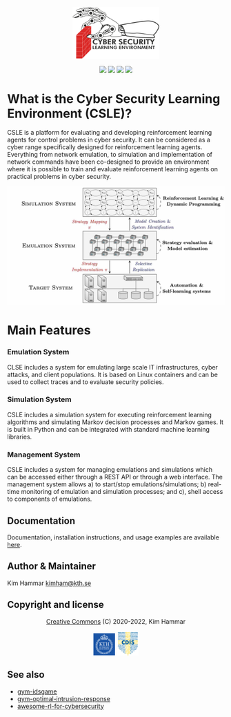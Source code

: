 
<p align="center">
<img src="docs/img/csle_logo_cropped.png" width="40%", height="40%">
</p>

<p align="center">
    <a href="https://img.shields.io/badge/license-CC%20BY--SA%204.0-green">
        <img src="https://img.shields.io/badge/license-CC%20BY--SA%204.0-green" /></a>
    <a href="https://img.shields.io/badge/version-0.0.1-blue">
        <img src="https://img.shields.io/badge/version-0.0.1-blue" /></a>
    <a href="https://img.shields.io/badge/Maintained%3F-yes-green.svg">
        <img src="https://img.shields.io/badge/Maintained%3F-yes-green.svg" /></a>
    <a href="https://limmen.dev/csle">
        <img src="https://img.shields.io/website-up-down-green-red/http/shields.io.svg" /></a>
</p>

# What is the Cyber Security Learning Environment (CSLE)?

CSLE is a platform for evaluating and developing reinforcement learning agents for control problems in cyber security.
It can be considered as a cyber range specifically designed for reinforcement learning agents. Everything from network
emulation, to simulation and implementation of network commands have been co-designed to provide an environment where it
is possible to train and evaluate reinforcement learning agents on practical problems in cyber security.

<p align="center">
<img src="docs/img/arch.png" width="600">
</p>

# Main Features

### **Emulation System**

CLSE includes a system for emulating large scale IT infrastructures, cyber attacks, and client populations.
It is based on Linux containers and can be used to collect traces and to evaluate security policies. 

### **Simulation System**

CSLE includes a simulation system for executing reinforcement learning algorithms 
and simulating Markov decision processes and Markov games. It is built in Python and can be integrated 
with standard machine learning libraries.

### **Management System**

CSLE includes a system for managing emulations and simulations which can be accessed either through a REST API 
or through a web interface. The management system allows a) to start/stop emulations/simulations; 
b) real-time monitoring of emulation and simulation processes; and c), shell access to components of emulations.

## Documentation

Documentation, installation instructions, and usage examples are available [here](https://limmen.dev/csle/). 


## Author & Maintainer

Kim Hammar <kimham@kth.se>

## Copyright and license

<p align="center">
<a href="./LICENSE.md">Creative Commons</a>
(C) 2020-2022, Kim Hammar
</p>
<p align="center">
<img src="docs/img/kth_logo.png" width="10%", height="10%">
<img src="docs/img/cdis_logo_transparent.png" width="10%", height="10%">
</p>


## See also

- [gym-idsgame](https://github.com/Limmen/gym-idsgame)
- [gym-optimal-intrusion-response](https://github.com/Limmen/gym-optimal-intrusion-response)
- [awesome-rl-for-cybersecurity](https://github.com/Limmen/awesome-rl-for-cybersecurity)

